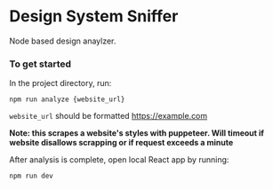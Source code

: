 # Design System Sniffer

Node based design anaylzer.

### To get started

In the project directory, run:

`npm run analyze {website_url}`

`website_url` should be formatted https://example.com

**Note: this scrapes a website's styles with puppeteer. Will timeout if website disallows scrapping or if request exceeds a minute**

After analysis is complete, open local React app by running:

`npm run dev`
